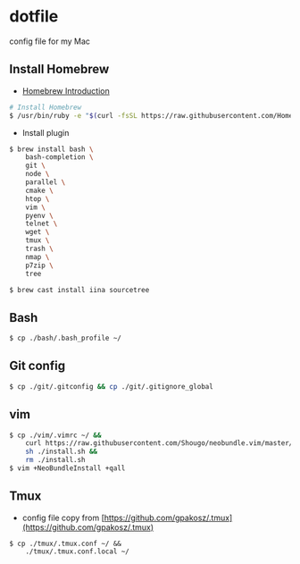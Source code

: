 # dotfile
config file for my Mac

## Install Homebrew
+ [Homebrew Introduction](https://brew.sh/)
```sh
# Install Homebrew
$ /usr/bin/ruby -e "$(curl -fsSL https://raw.githubusercontent.com/Homebrew/install/master/install)"
```

+ Install plugin
```sh
$ brew install bash \
    bash-completion \
    git \
    node \
    parallel \
    cmake \
    htop \
    vim \
    pyenv \
    telnet \
    wget \
    tmux \
    trash \
    nmap \
    p7zip \
    tree

$ brew cast install iina sourcetree
```

## Bash
```sh
$ cp ./bash/.bash_profile ~/
```

## Git config
```sh
$ cp ./git/.gitconfig && cp ./git/.gitignore_global
```

## vim
```sh
$ cp ./vim/.vimrc ~/ &&
    curl https://raw.githubusercontent.com/Shougo/neobundle.vim/master/bin/install.sh > install.sh &&
    sh ./install.sh &&
    rm ./install.sh
$ vim +NeoBundleInstall +qall
```

## Tmux
+ config file copy from [https://github.com/gpakosz/.tmux](https://github.com/gpakosz/.tmux)
```
$ cp ./tmux/.tmux.conf ~/ &&
    ./tmux/.tmux.conf.local ~/
```

